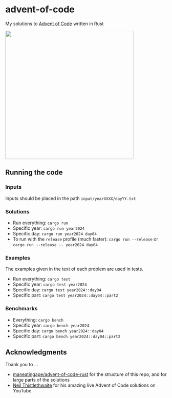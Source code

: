 # advent-of-code

My solutions to [Advent of Code](https://adventofcode.com/) written in Rust

<img src="https://github.com/user-attachments/assets/c5209052-c2b5-40aa-a60b-1b427ef35178" width=400>

## Running the code

### Inputs

Inputs should be placed in the path `input/yearXXXX/dayYY.txt`

### Solutions

- Run everything: `cargo run`
- Specific year: `cargo run year2024`
- Specific day: `cargo run year2024 day04`
- To run with the `release` profile (much faster): `cargo run --release` or `cargo run --release -- year2024 day04`

### Examples

The examples given in the text of each problem are used in tests.

- Run everything: `cargo test`
- Specific year: `cargo test year2024`
- Specific day: `cargo test year2024::day04`
- Specific part: `cargo test year2024::day04::part2`

### Benchmarks

- Everything: `cargo bench`
- Specific year: `cargo bench year2024`
- Specific day: `cargo bench year2024::day04`
- Specific part: `cargo bench year2024::day04::part2`

## Acknowledgments

Thank you to ...

- [maneatingape/advent-of-code-rust](https://github.com/maneatingape/advent-of-code-rust) for the structure of this repo, and for large parts of the solutions
- [Neil Thistlethwaite](https://www.youtube.com/@nthistlethwaite) for his amazing live Advent of Code solutions on YouTube
